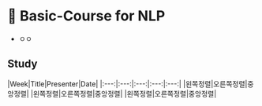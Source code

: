 # 📰 Basic-Course for NLP
- ㅇㅇ

## Study 
|Week|Title|Presenter|Date|
|:---:|:---:|:---:|:---:|:---:|
|왼쪽정렬|오른쪽정렬|중앙정렬|
|왼쪽정렬|오른쪽정렬|중앙정렬|
|왼쪽정렬|오른쪽정렬|중앙정렬|




  











